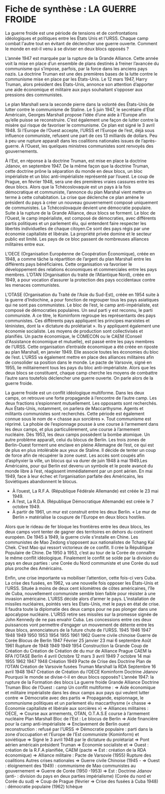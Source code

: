 # Fiche de synthèse : LA GUERRE FROIDE
La guerre froide est une période de tensions et de confrontations idéologiques
et politiques entre les États Unis et l'URSS. Chaque camp combat l'autre tout
en évitant de déclencher une guerre ouverte. Comment le monde en est-il
venu à se diviser en deux blocs opposés ?

L’année 1947 est marquée par la rupture de la Grande Alliance. Cette
année voit la mise en place d’un ensemble de plans destinés à freiner l’avancée
du communisme qui s’impose, parfois, par la force dans les anciens pays nazis.
La doctrine Truman est une des premières bases de la lutte contre le
communisme mise en place par les États-Unis. Le 12 mars 1947, Harry
Truman, alors président des États-Unis, annonce son attention d’apporter une
aide économique et militaire aux pays souhaitant s’opposer aux pressions
des communistes.


Le plan Marshall sera la seconde pierre dans la volonté des États-Unis de
lutter contre le communisme de Staline. Le 5 juin 1947, le secrétaire d'État
Américain, Georges Marshall propose l’idée d’une aide à l'Europe afin qu’elle
puisse se reconstruire. C’est également une façon de lutter contre la misère
qui risque de favoriser le communisme. Ce plan est signé le 3 avril 1948. Si
l’Europe de l’Ouest accepte, l’URSS et l’Europe de l’est, déjà sous influence
communiste, refusent une part de ces 13 milliards de dollars.
Peu à peu une rupture apparaît dans les coalitions nationales issues de l’après-
guerre. À l’Ouest, les quelques ministres communistes sont renvoyés des
gouvernements.


À l’Est, en réponse à la doctrine Truman, est mise en place la doctrine
Jdanov, en septembre 1947. De la même façon que la doctrine Truman, cette
doctrine prône la séparation du monde en deux blocs, un bloc impérialiste et
un bloc anti-impérialiste représenté par l’ouest.
Le coup de Prague, en février 1948, sera une des premières vraies cassures
entre les deux blocs. Alors que la Tchécoslovaquie est un pays à la fois
démocratique et communiste, l’annonce du plan Marshal vient mettre un terme
à cette cohabitation. La crise que déclenche ce plan amène le président du
pays à créer un nouveau gouvernement composé uniquement de
communistes. La Tchécoslovaquie devient une démocratie populaire.
Suite à la rupture de la Grande Alliance, deux blocs se forment.
Le bloc de l’Ouest, le camp impérialiste, est composé de démocraties,
avec différents partis politiques et un parlement élu, qui entendent faire
respecter les libertés individuelles de chaque citoyen.Ce sont des pays régis par une économie capitaliste et libérale. La propriété
privée domine et le secteur public est limité.
Les pays de ce bloc passent de nombreuses alliances militaires entre eux.


L’OECE (Organisation Européenne de Coopération Économique), créée en
1948, a comme tâche la répartition de l’argent du plan Marshall entre les
différents pays bénéficiaires. Cette organisation va favoriser le développement
des relations économiques et commerciales entre les pays membres.
L’OTAN (Organisation du traité de l’Atlantique Nord), créée en 1949, a pour
vocation d’assurer la protection des pays occidentaux contre les menaces
communistes.


L’OTASE (Organisation du Traité de l'Asie du Sud-Est), créée en 1954 suite à la
guerre d’Indochine, a pour fonction de regrouper tous les pays asiatiques qui
ne sont pas communistes.
Le bloc de l’est, le camp anti-impérialiste, est composé de démocraties
populaires. Un seul parti y est reconnu, le parti communiste. A ce titre, le
Kominform regroupe les représentants des pays communistes. Ces différents
pays appliquent les principes marxistes et léninistes, dont la « dictature du
prolétariat ».
Ils y appliquent également une économie socialiste. Les moyens de
production sont collectivisés et planifiés. Un pacte économique, le COMECON
ou le CAEM (Conseil d'Assistance économique et mutuelle), est passé entre les
pays membres de l’URSS. Cette organisation d’entraide économique a été
créée en riposte au plan Marshall, en janvier 1949. Elle associe toutes les
économies du bloc de l’est.
L’URSS va également mettre en place des alliances militaires afin de
consolider sa position dans le monde. Le pacte de Varsovie, signé en 1955, lie
militairement tous les pays du bloc anti-impérialiste.
Alors que les deux blocs se constituent, chaque camp cherche les moyens de
combattre l’autre sans toutefois déclencher une guerre ouverte. On parle alors
de la guerre froide.


La guerre froide est un conflit idéologique multiforme. Dans les deux
camps, on retrouve une forte propagande à l’encontre de l’autre camp. Les
deux fractions s’espionnent mutuellement. Les opposants sont recherchés. Aux
États-Unis, notamment, on parlera de Maccarthysme. Agents et militants
communistes sont recherchés. Cette période est également connue sous le
nom de « chasse aux sorcières ». Tout communisme est réprimé. La phobie
de l’espionnage pousse à une course à l’armement dans les deux camps, et
plus particulièrement, une course à l’armement nucléaire. Dès 1953, les deux
camps possèdent la bombe atomique.
Un autre problème apparaît, celui du blocus de Berlin. Les trois zones de
Berlin-Ouest forment une enclave en pleine Allemagne de l’est, ce qui est
de plus en plus intolérable aux yeux de Staline. Il décide de tenter un coup de
force afin de récupérer la zone ouest. Les accès sont coupés afin d’asphyxier la
ville, un blocus qui va durer de juin 1948 à mai 1949.Les Américains, pour qui Berlin est devenu un symbole et le poste avancé du
monde libre à l’est, réagissent immédiatement par un pont aérien. En mai
1949, face à leur échec et l’organisation parfaite des Américains, les
Soviétiques abandonnent le blocus.
- À l’ouest, La R.F.A. (République Fédérale Allemande) est créée le 23 mai 1949.
- À l’est, La R.D.A. (République Démocratique Allemande) est créée le 7 octobre 1949.
- À partir de 1961, un mur est construit entre les deux Berlin. « Le mur de
Berlin » matérialise la coupure de l'Europe en deux blocs hostiles.

Alors que le rideau de fer bloque les frontières entre les deux blocs, les deux
camps vont tenter de gagner des territoires en dehors du continent européen.
De 1945 à 1949, la guerre civile s’installe en Chine. Les communistes de
Mao Zedong s’opposent aux nationalistes de Tchang Kaï Chek. C’est Mao qui
ressort victorieux de ce conflit. Il crée la République Populaire de Chine.
De 1950 à 1953, c’est au tour de la Corée de connaître le même conflit
idéologique. Finalement le conflit se solde par la division du pays en deux
parties : une Corée du Nord communiste et une Corée du sud plus proche des
Américains.


Enfin, une crise importante va mobiliser l’attention, cette fois-ci vers Cuba. La
crise des fusées, en 1962, va une nouvelle fois opposer les États-Unis et
l’URSS. Située à moins de deux cent kilomètres de côtes américaines, l’île de
Cuba, nouvellement communiste semble bien faible pour résister à une
invasion américaine. L’URSS décide alors d’armer le pays. L’installation de
missiles nucléaires, pointés vers les États-Unis, met le pays en état de crise. Il
faudra toute la diplomatie des deux camps pour ne pas plonger dans une
apocalypse nucléaire. L’URSS retire ses missiles sur la promesse signée de
John Kennedy de ne pas envahir Cuba.
Les concessions entre ces deux puissances vont permettre d’engager un
mouvement de détente entre les deux blocs, annonciateurs de la future chute
de l’URSS.
1945 1946 1947 1948 1949 1950 1953 1954 1955 1961 1962
Guerre civile chinoise Guerre de
Corée
Blocus de Berlin
1947 Février 25 janvier 23 mai 6 septembre Août 1961
Rupture de 1948 1949 1949 1954 Construction
la Grande Coup de Création du Création de Création de du mur de
Alliance Prague CAEM la RFA l’OTASE Berlin
4 avril Octobre
12 mars 3 avril 1949 7 octobre 14 mai 1955 1962
1947 1948 Création 1949 Pacte de Crise des
Doctrine Plan de l’OTAN Création de Varsovie fusées
Truman Marshall la RDA
Septembre 16 avril 1948
1947 Création de
Création du l’OECE
Kominform
Doctrine
Jdanov
Pourquoi le monde se divise-t-il en deux blocs opposés?
L’année 1947: la rupture de la Formation des blocs La guerre froide
Grande Alliance
Doctrine Truman Bloc de l’Ouest : camp Un conflit multiforme :
=> Aide économique et militaire impérialiste dans les deux camps
aux pays qui veulent lutter contre => Démocratie avec des partis => Propagande, espionnage,
le communisme politiques et un parlement élu maccarthysme (« chasse
=> Économie capitaliste et libérale aux sorcières »)
=> Alliances militaires : OECE, => Course aux armements,
OTAN, O.T.A.S.E course à l’armement nucléaire
Plan Marshall Bloc de l’Est : Le blocus de Berlin
=> Aide financière pour la camp anti-impérialiste => Enclavement de Berlin ouest
reconstruction : refusé par l’URSS => Démocratie populaire : parti dans la zone d’occupation
et l’Europe de l’Est communiste (Kominform) et soviétique
=> Signé le 3 avril 1948 par le dictature du prolétariat => Pont aérien américain
président Truman => Économie socialiste et => Ouest : création de la R.F.A
planifiée, CAEM (pacte => Est : création de la RDA
économique)
=> Alliance militaire :
Pacte de Varsovie (1955)
Rupture des coalitions Autres crises
nationales => Guerre civile Chinoise (1945 -
=> Ouest : éloignement des 1949) : communisme de Mao
communistes au gouvernement => Guerre de Corée (1950 -1953)
=> Est : Doctrine Jdanov (anti- : division du pays en deux parties
impérialisme) (Corée du nord et Corée du sud)
=> Coup de Prague (février => Crise des fusées à Cuba
1948) : démocratie populaire (1962)
      tchèque